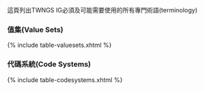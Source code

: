 
這頁列出TWNGS IG必須及可能需要使用的所有專門術語(terminology)

### 值集(Value Sets)
{% include table-valuesets.xhtml %}

### 代碼系統(Code Systems)
{% include table-codesystems.xhtml %}
